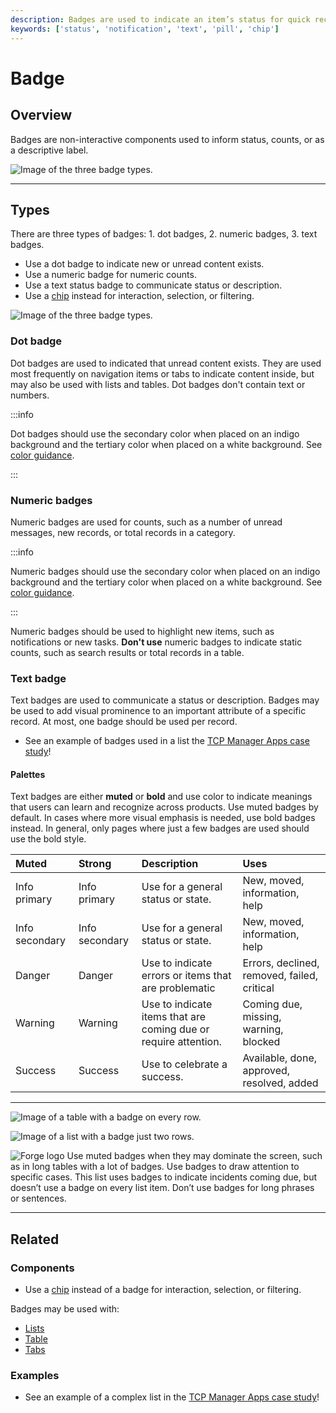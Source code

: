 ```yaml
---
description: Badges are used to indicate an item’s status for quick recognition. They may display a count, descriptive label, or status.
keywords: ['status', 'notification', 'text', 'pill', 'chip']
---
```


# Badge

<ComponentVisual
  figmaUrl=""
  storybookUrl="https://forge.tylerdev.io/main/?path=/story/components-badge--default" />

## Overview

Badges are non-interactive components used to inform status, counts, or as a descriptive label.

<ImageBlock padded={false} caption="1. Use an amber background for dot or numeric badges against an indigo background. 
2. Use the tertiary color for badges against a white background. ">

![Image of the three badge types.](/img/components/badge/badge-types-1.png)

</ImageBlock>

---

## Types 

There are three types of badges: 1. dot badges, 2. numeric badges, 3. text badges. 

- Use a dot badge to indicate new or unread content exists.
- Use a numeric badge for numeric counts.
- Use a text status badge to communicate status or description.
- Use a [chip](/components/chips) instead for interaction, selection, or filtering. 

<ImageBlock padded={false} caption="1. Use a dot badge to indicate new content exists, such as an “unread messages” indicator in a bottom app bar. 2. Use a numeric badge for specific counts, such as the number of new notifications. 3. Use text status badges to communicate statuses, such as “New” or “Overdue.”">

![Image of the three badge types.](/img/components/badge/badge-types.png)

</ImageBlock>

### Dot badge

Dot badges are used to indicated that unread content exists. They are used most frequently on navigation items or tabs to indicate content inside, but may also be used with lists and tables. Dot badges don't contain text or numbers.

:::info

Dot badges should use the secondary color when placed on an indigo background and the tertiary color when placed on a white background. See [color guidance](/core-components/color/guidance).

:::

### Numeric badges 

Numeric badges are used for counts, such as a number of unread messages, new records, or total records in a category. 

:::info

Numeric badges should use the secondary color when placed on an indigo background and the tertiary color when placed on a white background. See [color guidance](/core-components/color/guidance).

:::

Numeric badges should be used to highlight new items, such as notifications or new tasks. **Don't use** numeric badges to indicate static counts, such as search results or total records in a table. 

### Text badge 

Text badges are used to communicate a status or description. Badges may be used to add visual prominence to an important attribute of a specific record. At most, one badge should be used per record.

- See an example of badges used in a list the [TCP Manager Apps case study](/case-studies/tcp-manager-apps)!

#### Palettes

Text badges are either **muted** or **bold** and use color to indicate meanings that users can learn and recognize across products. Use muted badges by default. In cases where more visual emphasis is needed, use bold badges instead. In general, only pages where just a few badges are used should use the bold style.

| Muted             | Strong             | Description       | Uses             
| :-----------------| :----------------- | :---------------- | :----------------
| <tcw-badge theme="info-primary">Info primary</tcw-badge> | <tcw-badge strong theme="info-primary">Info primary</tcw-badge> | Use for a general status or state. | New, moved, information, help
| <tcw-badge theme="info-secondary">Info secondary</tcw-badge> | <tcw-badge strong theme="info-secondary">Info secondary</tcw-badge> | Use for a general status or state. | New, moved, information, help
| <tcw-badge theme="danger">Danger</tcw-badge> | <tcw-badge strong theme="danger">Danger</tcw-badge> | Use to indicate errors or items that are problematic | Errors, declined, removed, failed, critical 
| <tcw-badge theme="warning">Warning</tcw-badge> | <tcw-badge strong theme="warning">Warning</tcw-badge> | Use to indicate items that are coming due or require attention. | Coming due, missing, warning, blocked
| <tcw-badge theme="success">Success</tcw-badge> | <tcw-badge strong theme="success">Success</tcw-badge> | Use to celebrate a success. | Available, done, approved, resolved, added

---

<DoDontGrid>
  <DoDontRow>
  <DoDontImage>

![Image of a table with a badge on every row.](/img/components/badge/badge-do-1.png)

  </DoDontImage>
  <DoDontImage>

![Image of a list with a badge just two rows.](/img/components/badge/badge-do-2.png)

  </DoDontImage>
  <DoDontImage>

![Forge logo](/img/components/badge/badge-dont.png)
  </DoDontImage>
  </DoDontRow>
  <DoDontRow>
    <DoDont type="do">Use muted badges when they may dominate the screen, such as in long tables with a lot of badges.</DoDont>
    <DoDont type="do">Use badges to draw attention to specific cases. This list uses badges to indicate incidents coming due, but doesn’t use a badge on every list item. </DoDont>
    <DoDont type="dont">Don’t use badges for long phrases or sentences.</DoDont>
  </DoDontRow>
</DoDontGrid>

--- 

## Related

### Components

- Use a [chip](/components/chip) instead of a badge for interaction, selection, or filtering. 

Badges may be used with:

- [Lists](/components/list)
- [Table](/components/table)
- [Tabs](/components/tabs)

### Examples 

- See an example of a complex list in the [TCP Manager Apps case study](/case-studies/tcp-manager-apps)!

